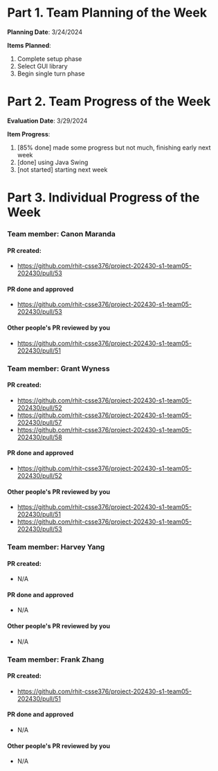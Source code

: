 # Part 1. Team Planning of the Week
**Planning Date**: 3/24/2024

**Items Planned**:
1. Complete setup phase
2. Select GUI library
3. Begin single turn phase

# Part 2. Team Progress of the Week
**Evaluation Date**: 3/29/2024

**Item Progress**:
1. [85% done] made some progress but not much, finishing early next week
2. [done] using Java Swing
3. [not started] starting next week

# Part 3. Individual Progress of the Week
### Team member: Canon Maranda
#### PR created:
- https://github.com/rhit-csse376/project-202430-s1-team05-202430/pull/53

#### PR done and approved
- https://github.com/rhit-csse376/project-202430-s1-team05-202430/pull/53

#### Other people's PR reviewed by you
- https://github.com/rhit-csse376/project-202430-s1-team05-202430/pull/51

### Team member: Grant Wyness
#### PR created:
- https://github.com/rhit-csse376/project-202430-s1-team05-202430/pull/52
- https://github.com/rhit-csse376/project-202430-s1-team05-202430/pull/57
- https://github.com/rhit-csse376/project-202430-s1-team05-202430/pull/58

#### PR done and approved
- https://github.com/rhit-csse376/project-202430-s1-team05-202430/pull/52

#### Other people's PR reviewed by you
- https://github.com/rhit-csse376/project-202430-s1-team05-202430/pull/51
- https://github.com/rhit-csse376/project-202430-s1-team05-202430/pull/53

### Team member: Harvey Yang
#### PR created:
- N/A

#### PR done and approved
- N/A

#### Other people's PR reviewed by you
- N/A


### Team member: Frank Zhang
#### PR created:
- https://github.com/rhit-csse376/project-202430-s1-team05-202430/pull/51

#### PR done and approved
- N/A

#### Other people's PR reviewed by you
- N/A
